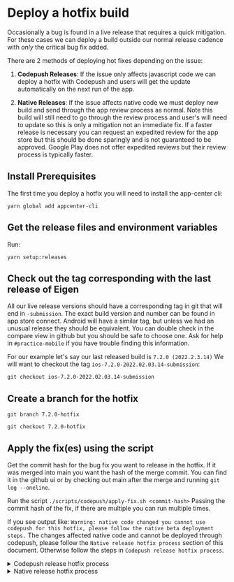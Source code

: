 # Deploy a hotfix build

Occasionally a bug is found in a live release that requires a quick mitigation. For these cases we can deploy a build outside our normal release cadence with _only_ the critical bug fix added.

There are 2 methods of deploying hot fixes depending on the issue:

1. **Codepush Releases**: If the issue only affects javascript code we can deploy a hotfix with Codepush and users will get the update automatically on the next run of the app.

2. **Native Releases**: If the issue affects native code we must deploy new build and send through the app review process as normal. Note this build will still need to go through the review process and user's will need to update so this is only a mitigation not an immediate fix. If a faster release is necessary you can request an expedited review for the app store but this should be done sparingly and is not guaranteed to be approved. Google Play does not offer expedited reviews but their review process is typically faster.

## Install Prerequisites

The first time you deploy a hotfix you will need to install the app-center cli:

```
yarn global add appcenter-cli
```

## Get the release files and environment variables

Run:

```
yarn setup:releases
```

## Check out the tag corresponding with the last release of Eigen

All our live release versions should have a corresponding tag in git that will end in `-submission`.
The exact build version and number can be found in app store connect. Android will have a similar tag,
but unless we had an unusual release they should be equivalent. You can double check in the compare view
in github but you should be safe to choose one.
Ask for help in `#practice-mobile` if you have trouble finding this
information.

For our example let's say our last released build is `7.2.0 (2022.2.3.14)`
We will want to checkout the tag `ios-7.2.0-2022.02.03.14-submission`:

`git checkout ios-7.2.0-2022.02.03.14-submission`

## Create a branch for the hotfix

`git branch 7.2.0-hotfix`

`git checkout 7.2.0-hotfix`

## Apply the fix(es) using the script

Get the commit hash for the bug fix you want to release in the hotfix. If it was merged into main you want the hash of the merge commit.
You can find it in the github ui or by checking out main after the merge and running `git log --oneline`.

Run the script `./scripts/codepush/apply-fix.sh <commit-hash>`
Passing the commit hash of the fix, if there are multiple you can run multiple times.

If you see output like: `Warning: native code changed you cannot use codepush for this hotfix, please follow the native beta deployment steps.`
The changes affected native code and cannot be deployed through codepush, please follow the `Native release hotfix process` section of this document.
Otherwise follow the steps in `Codepush release hotfix process`.

<details>
  <summary>Codepush release hotfix process</summary>

## Deploy your change to codepush canary deployment

Let `#practice-mobile` know you will be deploying a hotfix and to hold off deploying to codepush or betas.

Run the script to deploy the hotfix to the canary deployment:
`./scripts/codepush/deploy-to-codepush.sh 'Canary' 'hotfix description'`

## Test your codepush change in the production app

Download the latest app from the app store or play store
Enable the dev menu and download the codepush bundle from the staging deployment.
Test that the fix is working as intended and do some basic QA to make sure the app is functioning correctly.

## Promote the codepush bundle to production

If QA goes well run the script to promote the bundle to production.
Make sure to monitor the app as it rolls out to users.

`./scripts/codepush/promote-release-to-prod.sh <rollout_percentage>`

For example if you wanted to rollout to 50% of users you would pass `50` for rollout_percentage. If it is critical to get the fix out fast
you can pass `100` otherwise it is suggested you pass `50` and monitor before updating to 100%.

### Update rollout

If all looks good with the fix you can update the rollout to all users:

`./scripts/codepush/update_rollout.sh 100`

</details>

<details>
  <summary>Native release hotfix process</summary>

## Update the version number of the app to match next release

Since the hotfix branch is a past release the app version will need to be updated to submit to Apple and Google Play. The next release version can be found in app store connect and is generally the previous release's version number incremented by 1. In this example it is 7.2.1

`./scripts/deploys/next`

`What is the new human-readable release version? 7.2.1`

Commit the version changes.

`git add -A`

`git commit -m "Update version for hotfix"`

## Deploy a beta with the hotfix

Communicate with other devs that a hotfix will be deployed and they should hold off on deploying betas until a build is submitted for review.

`./scripts/deploys/deploy-beta-both` (or `./scripts/deploys/deploy-beta-ios` or `./scripts/deploys/deploy-beta-android` for individual releases)

## Run through QA script and release to the app store

Follow the instructions for [deploying to app store](https://github.com/artsy/eigen/blob/main/docs/deploy_to_app_store.md) and [deploying to play store](https://github.com/artsy/eigen/blob/main/docs/deploy_to_play_store.md).

Make sure to QA the bug fix changes and run through the QA script before releasing to users.

</details>

